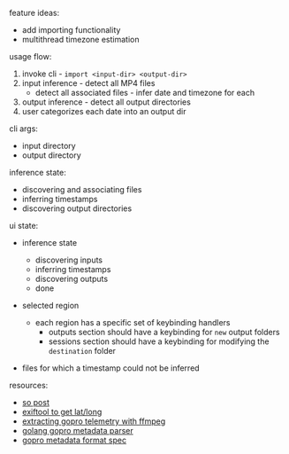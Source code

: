 feature ideas:
  - add importing functionality
  - multithread timezone estimation

usage flow:
  1. invoke cli
    - `import <input-dir> <output-dir>`
  2. input inference
    - detect all MP4 files
      - detect all associated files
    - infer date and timezone for each
  3. output inference
    - detect all output directories
  4. user categorizes each date into an output dir

cli args:
  - input directory
  - output directory

inference state:
  - discovering and associating files
  - inferring timestamps
  - discovering output directories

ui state:
  - inference state
    - discovering inputs
    - inferring timestamps
    - discovering outputs
    - done

  - selected region
    - each region has a specific set of keybinding handlers
      - outputs section should have a keybinding for `new` output folders
      - sessions section should have a keybinding for modifying the `destination` folder

  - files for which a timestamp could not be inferred

resources:
  - [so post](https://stackoverflow.com/questions/16086962/how-to-get-a-time-zone-from-a-location-using-latitude-and-longitude-coordinates)
  - [exiftool to get lat/long](https://www.trekview.org/blog/2020/metadata-exif-xmp-360-video-files-gopro-gpmd/)
  - [extracting gopro telemetry with ffmpeg](https://lucaselbert.medium.com/extracting-gopro-gps-and-other-telemetry-data-fadf97ed1834)
  - [golang gopro metadata parser](https://github.com/stilldavid/gopro-utils)
  - [gopro metadata format spec](https://github.com/gopro/gpmf-parser)
